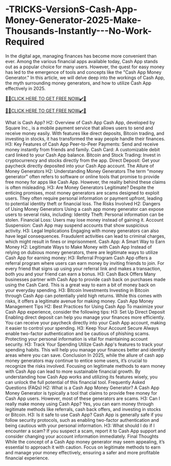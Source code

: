 # -TRICKS-VersionS-Cash-App-Money-Generator-2025-Make-Thousands-Instantly---No-Work-Required
In the digital age, managing finances has become more convenient than ever. Among the various financial apps available today, Cash App stands out as a popular choice for many users. However, the quest for easy money has led to the emergence of tools and concepts like the "Cash App Money Generator." In this article, we will delve deep into the workings of Cash App, the myth surrounding money generators, and how to utilize Cash App effectively in 2025.

[🎁🎁CLICK HERE TO GET FREE NOW✔️🎁](https://cutt.ly/Ce8RazPV)

[🎁🎁CLICK HERE TO GET FREE NOW✔️🎁](https://cutt.ly/Ce8RazPV)

What is Cash App? H2: Overview of Cash App Cash App, developed by Square Inc., is a mobile payment service that allows users to send and receive money easily. With features like direct deposits, Bitcoin trading, and investing in stocks, it has transformed the way people handle their finances. H3: Key Features of Cash App Peer-to-Peer Payments: Send and receive money instantly from friends and family. Cash Card: A customizable debit card linked to your Cash App balance. Bitcoin and Stock Trading: Invest in cryptocurrency and stocks directly from the app. Direct Deposit: Get your paycheck directly deposited into your Cash App account. The Allure of Money Generators H2: Understanding Money Generators The term "money generator" often refers to software or online tools that promise to provide free money for apps like Cash App. However, the reality behind these claims is often misleading. H3: Are Money Generators Legitimate? Despite the enticing promises, most money generators are scams designed to exploit users. They often require personal information or payment upfront, leading to potential identity theft or financial loss. The Risks Involved H2: Dangers of Using Money Generators Using a cash app money generator can expose users to several risks, including: Identity Theft: Personal information can be stolen. Financial Loss: Users may lose money instead of gaining it. Account Suspension: Cash App may suspend accounts that show suspicious activity. H3: Legal Implications Engaging with money generators can also have legal consequences. Fraudulent activities can lead to criminal charges, which might result in fines or imprisonment. Cash App: A Smart Way to Earn Money H2: Legitimate Ways to Make Money with Cash App Instead of relying on dubious money generators, there are legitimate ways to utilize Cash App for earning money: H3: Referral Program Cash App offers a referral program where users can earn money by inviting friends to join. For every friend that signs up using your referral link and makes a transaction, both you and your friend can earn a bonus. H3: Cash Back Offers Many businesses partner with Cash App to provide cash back on purchases made using the Cash Card. This is a great way to earn a bit of money back on your everyday spending. H3: Bitcoin Investments Investing in Bitcoin through Cash App can potentially yield high returns. While this comes with risks, it offers a legitimate avenue for making money. Cash App Money Management Tips H2: Best Practices for Using Cash App To maximize your Cash App experience, consider the following tips: H3: Set Up Direct Deposit Enabling direct deposit can help you manage your finances more efficiently. You can receive your paycheck directly into your Cash App account, making it easier to control your spending. H3: Keep Your Account Secure Always enable two-factor authentication and be cautious of phishing scams. Protecting your personal information is vital for maintaining account security. H3: Track Your Spending Utilize Cash App's features to track your spending habits. This will help you manage your finances better and identify areas where you can save. Conclusion In 2025, while the allure of cash app money generators may continue to entice some users, it’s crucial to recognize the risks involved. Focusing on legitimate methods to earn money with Cash App can lead to more sustainable financial growth. By understanding how Cash App works and utilizing its features wisely, you can unlock the full potential of this financial tool. Frequently Asked Questions (FAQs) H2: What is a Cash App Money Generator? A Cash App Money Generator is typically a tool that claims to provide free money for Cash App users. However, most of these generators are scams. H3: Can I really make money using Cash App? Yes, you can earn money through legitimate methods like referrals, cash back offers, and investing in stocks or Bitcoin. H3: Is it safe to use Cash App? Cash App is generally safe if you follow security protocols, such as enabling two-factor authentication and being cautious with your personal information. H3: What should I do if I encounter a scam? If you suspect a scam, report it to Cash App support and consider changing your account information immediately. Final Thoughts While the concept of a Cash App money generator may seem appealing, it’s essential to approach it with caution. Focus on legitimate methods to earn and manage your money effectively, ensuring a safer and more profitable financial experience.
